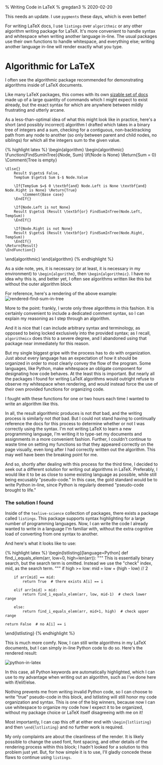 % Writing Code in LaTeX
% gregdan3
% 2020-02-20

This needs an update. I use `pygments` these days, which is even better!

<!-- cut -->

For writing LaTeX docs, I use `listings` over `algorithmic` or any other
algorithm writing package for LaTeX. It's more convenient to handle syntax and
whitespace when writing another language in-line. The usual packages use their
own functions to handle whitespace, and everything else; writing another
language in-line will render exactly what you type.

# Algorithmic for LaTeX
I often see the algorithmic package recommended for demonstrating algorithms inside of LaTeX documents.

Like many LaTeX packages, this comes with its own [sizable set of docs](http://muug.ca/mirror/ctan/macros/latex/contrib/algorithms/algorithms.pdf) made up of a large quantity of commands which I might expect to exist already, but the exact syntax for which are anywhere between mildly frustrating and utterly arcane.

As a less-than-optimal idea of what this might look like in practice, here's a short (and possibly incorrect) algorithm I drafted which takes in a binary tree of integers and a sum, checking for a contiguous, non-backtracking path from any node to another (so only between parent and child nodes, no siblings) for which all the integers sum to the given value.

{% highlight latex %}
\begin{algorithm}
\begin{algorithmic}
    \Function{FindSumInTree}{Node, Sum}
    \If{Node is None} \Return{Sum $=$ 0}
    \Comment{Tree is empty}

    \Else{}
        Result $\gets$ False,
        TempSum $\gets$ Sum $-$ Node.Value

        \If{TempSum $=$ 0 \textbf{and} Node.Left is None \textbf{and} Node.Right is None} \Return{True}
            \Comment{Base case}
        \EndIf{}

        \If{Node.Left is not None}
        Result $\gets$ (Result \textbf{or} FindSumInTree(Node.Left, TempSum))
        \EndIf{}

        \If{Node.Right is not None}
        Result $\gets$ (Result \textbf{or} FindSumInTree(Node.Right, TempSum))
        \EndIf{}
    \Return{Result}
    \EndFunction{}
\end{algorithmic}
\end{algorithm}
{% endhighlight %}

As a side note, yes, it is necessary (or at least, it is necessary in my
environment) to `\begin{algorithm}`, then `\begin{algorithmic}`. I have no idea
why this is, and better yet, I often see algorithms written like this but
without the outer algorithm block

For reference, here's a rendering of the above example:
![rendered-find-sum-in-tree](/assets/simplify-LaTeX/algorithmic-rendered.png)

More to the point: frankly, I wrote only three algorithms in this fashion. It
is certainly convenient to include a dedicated comment syntax, so I can explain
my reasoning as I step through an algorithm.

And it is nice that I can include arbitrary syntax and terminology, as opposed to being locked exclusively into the provided syntax; as I recall, `algorithmicx` does this to a severe degree, and I abandoned using that package near immediately for this reason.

But my single biggest gripe with the process has to do with organization. Just about
every language has an expectation of how it should be organized in order to most
clearly convey the flow of the program. Some languages, like Python, make whitespace
an obligate component for designating how code behaves. At the least this is
important. But nearly all the packages I found for writing LaTeX algorithms would
outright refuse to observe my whitespace when rendering, and would instead force the
use of their own provided functions for organizing code.

I fought with these functions for one or two hours each time I wanted to write an
algorithm like this.

In all, the result algorithmic produces is not *that* bad, and the writing process is similarly not *that* bad. But I could
not stand having to continually reference the docs for this process to determine whether or not I was correctly using the
syntax. I'm not writing LaTeX to learn a new programming language, I'm writing it to type-set my documents and
assignments in a more convenient fashion.
Further, I couldn't continue to waste time on setting my functions so that they
appeared correctly on the page visually, even long after I had correctly written out
the algorithm. This may well have been the breaking point for me.

And so, shortly after dealing with this process for the third time, I decided to seek out a different solution for writing out algorithms in LaTeX. Preferably, I would like it to be as close to some existing language as possible, while still being excusably "pseudo-code." In this case, the gold standard would be to write Python in-line, since Python is regularly deemed "pseudo-code brought to life."

### The solution I found
Inside of the `texlive-science` collection of packages, there exists a package called `listings`. This package supports syntax highlighting for a large number of programming languages. Now, I can write the code I already wanted to write in a language I'm familiar with, without the extra cognitive load of converting from one syntax to another.

And here's what it looks like to use:

{% highlight latex %}
\begin{lstlisting}[language=Python]
def find_i_equals_elem(arr, low=0, high=len(arr)):
    """ This is essentially binary search, but the search term is omitted.
        Instead we use the "check" index, mid, as the search term. """
    if high >= low:
        mid = low + (high - low) // 2

        if arr[mid] == mid:
            return True  # there exists A[i] == i

        elif arr[mid] > mid:
            return find_i_equals_elem(arr, low, mid-1)  # check lower range

        else:
            return find_i_equals_elem(arr, mid+1, high)  # check upper range

    return False  # no A[i] == i
\end{lstlisting}
{% endhighlight %}

This is much more comfy. Now, I can still write algorithms in my LaTeX documents, but I can simply in-line Python code to do so. Here's the rendered result:

![python-in-latex](/assets/simplify-LaTeX/python-latex.png)

In this case, all Python keywords are automatically highlighted, which I can use to my advantage when writing out an algorithm, such as I've done here with if/elif/else.

Nothing prevents me from writing invalid Python code, so I can choose to write "true"
pseudo-code in this block, and lstlisting will still honor my code organization and
syntax. This is one of the big winners, because now I can use whitespace to organize
my code how I expect it to be organized, without my package choice or LaTeX itself
disagreeing with me on it!

Most importantly, I can cap this off at either end with `\begin{lstlisting}` and then `\end{lstlisting}` and no further work is required.

My only complaints are about the cleanliness of the render. It is likely possible to
change the used font, font spacing, and other details of the rendering process within
this block; I hadn't looked for a solution to this problem just yet. But, for how
simple it is to use, I'll gladly concede these flaws to continue using `listings`.
